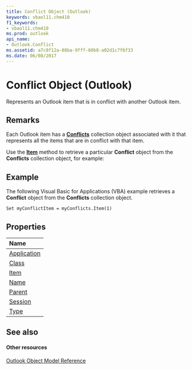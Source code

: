 ```yaml
---
title: Conflict Object (Outlook)
keywords: vbaol11.chm410
f1_keywords:
- vbaol11.chm410
ms.prod: outlook
api_name:
- Outlook.Conflict
ms.assetid: a7c8f12a-08ba-9fff-60b8-a02d1c7f6f33
ms.date: 06/08/2017
---
```



# Conflict Object (Outlook)

Represents an Outlook item that is in conflict with another Outlook item.


## Remarks

 Each Outlook item has a **[Conflicts](conflicts-object-outlook.md)** collection object associated with it that represents all the items that are in conflict with that item.

Use the **[Item](conflicts-item-method-outlook.md)** method to retrieve a particular **Conflict** object from the **Conflicts** collection object, for example:


## Example

The following Visual Basic for Applications (VBA) example retrieves a **Conflict** object from the **Conflicts** collection object.


```
Set myConflictItem = myConflicts.Item(1)
```


## Properties



|**Name**|
|:-----|
|[Application](conflict-application-property-outlook.md)|
|[Class](conflict-class-property-outlook.md)|
|[Item](conflict-item-property-outlook.md)|
|[Name](conflict-name-property-outlook.md)|
|[Parent](conflict-parent-property-outlook.md)|
|[Session](conflict-session-property-outlook.md)|
|[Type](conflict-type-property-outlook.md)|

## See also


#### Other resources


[Outlook Object Model Reference](http://msdn.microsoft.com/library/73221b13-d8d8-99b8-3394-b95dbbfd5ddc%28Office.15%29.aspx)

